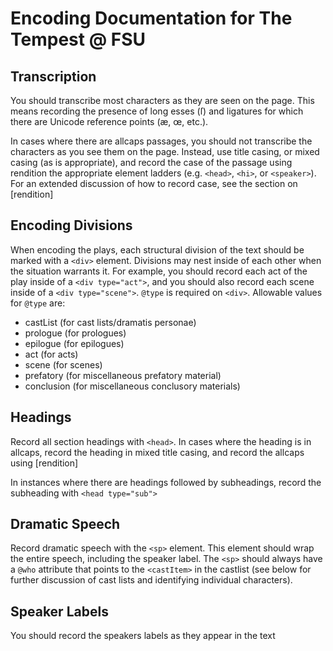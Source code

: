 # Encoding Documentation for The Tempest @ FSU

## Transcription

You should transcribe most characters as they are seen on the page. This means recording the presence of long esses (&#x017f;) and ligatures for which there are Unicode reference points (&#x00e6;, &#x0153;, etc.).

In cases where there are allcaps passages, you should not transcribe the characters as you see them on the page. Instead, use title casing, or mixed casing (as is appropriate), and record the case of the passage using rendition the appropriate element ladders (e.g. `<head>`, `<hi>`, or `<speaker>`). For an extended discussion of how to record case, see the section on [rendition]

## Encoding Divisions

When encoding the plays, each structural division of the text should be marked with a `<div>` element. Divisions may nest inside of each other when the situation warrants it. For example, you should record each act of the play inside of a `<div type="act">`, and you should also record each scene inside of a `<div type="scene">`. `@type` is required on `<div>`. Allowable values for `@type` are:

* castList (for cast lists/dramatis personae)
* prologue (for prologues)
* epilogue (for epilogues)
* act (for acts)
* scene (for scenes)
* prefatory (for miscellaneous prefatory material)
* conclusion (for miscellaneous conclusory materials)

## Headings

Record all section headings with `<head>`. In cases where the heading is in allcaps, record the heading in mixed title casing, and record the allcaps using [rendition]

In instances where there are headings followed by subheadings, record the subheading with `<head type="sub">`

## Dramatic Speech

Record dramatic speech with the `<sp>` element. This element should wrap the entire speech, including the speaker label. The `<sp>` should always have a `@who` attribute that points to the `<castItem>` in the castlist (see below for further discussion of cast lists and identifying individual characters).

## Speaker Labels

You should record the speakers labels as they appear in the text
